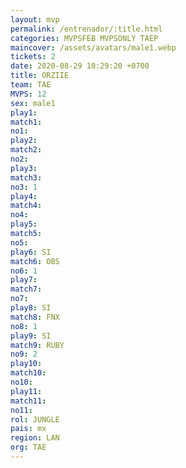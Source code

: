 ```yaml
---
layout: mvp
permalink: /entrenador/:title.html
categories: MVPSFEB MVPSONLY TAEP
maincover: /assets/avatars/male1.webp
tickets: 2
date: 2020-08-29 10:29:20 +0700
title: ORZIIE
team: TAE
MVPS: 12
sex: male1
play1: 
match1: 
no1: 
play2: 
match2: 
no2: 
play3: 
match3: 
no3: 1
play4: 
match4: 
no4: 
play5: 
match5: 
no5: 
play6: SI
match6: OBS
no6: 1
play7: 
match7: 
no7: 
play8: SI
match8: FNX
no8: 1
play9: SI
match9: RUBY
no9: 2
play10: 
match10: 
no10: 
play11: 
match11: 
no11: 
rol: JUNGLE
pais: mx
region: LAN
org: TAE
---
```

